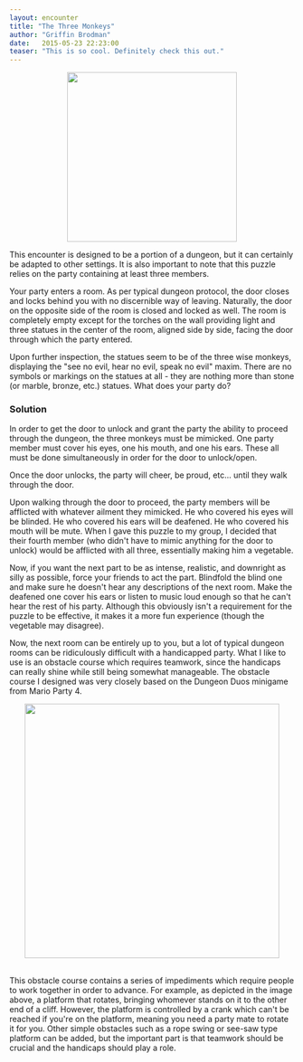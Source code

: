 ```yaml
---
layout: encounter
title: "The Three Monkeys"
author: "Griffin Brodman"
date:   2015-05-23 22:23:00
teaser: "This is so cool. Definitely check this out."
---
```


<img src="/assets/monkey.jpg" style="text-align:center; width:300px; display:block; margin-left:auto; margin-right: auto;">

This encounter is designed to be a portion of a dungeon, but it can certainly be adapted to other settings. It is also important to note that this puzzle relies on the party containing at least three members.

Your party enters a room. As per typical dungeon protocol, the door closes and locks behind you with no discernible way of leaving. Naturally, the door on the opposite side of the room is closed and locked as well. The room is completely empty except for the torches on the wall providing light and three statues in the center of the room, aligned side by side, facing the door through which the party entered. 

Upon further inspection, the statues seem to be of the three wise monkeys, displaying the \"see no evil, hear no evil, speak no evil\" maxim. There are no symbols or markings on the statues at all - they are nothing more than stone (or marble, bronze, etc.) statues. What does your party do?

### Solution

In order to get the door to unlock and grant the party the ability to proceed through the dungeon, the three monkeys must be mimicked. One party member must cover his eyes, one his mouth, and one his ears. These all must be done simultaneously in order for the door to unlock/open.

Once the door unlocks, the party will cheer, be proud, etc\... until they walk through the door.

Upon walking through the door to proceed, the party members will be afflicted with whatever ailment they mimicked. He who covered his eyes will be blinded. He who covered his ears will be deafened. He who covered his mouth will be mute. When I gave this puzzle to my group, I decided that their fourth member (who didn\'t have to mimic anything for the door to unlock) would be afflicted with all three, essentially making him a vegetable.

Now, if you want the next part to be as intense, realistic, and downright as silly as possible, force your friends to act the part. Blindfold the blind one and make sure he doesn\'t hear any descriptions of the next room. Make the deafened one cover his ears or listen to music loud enough so that he can\'t hear the rest of his party. Although this obviously isn\'t a requirement for the puzzle to be effective, it makes it a more fun experience (though the vegetable may disagree).

Now, the next room can be entirely up to you, but a lot of typical dungeon rooms can be ridiculously difficult with a handicapped party. What I like to use is an obstacle course which requires teamwork, since the handicaps can really shine while still being somewhat manageable. The obstacle course I designed was very closely based on the Dungeon Duos minigame from Mario Party 4.

<img src="/assets/mario.png" style="text-align:center; width:450px; display:block; margin-left:auto; margin-right: auto;"><br>

This obstacle course contains a series of impediments which require people to work together in order to advance. For example, as depicted in the image above, a platform that rotates, bringing whomever stands on it to the other end of a cliff. However, the platform is controlled by a crank which can\'t be reached if you\'re on the platform, meaning you need a party mate to rotate it for you. Other simple obstacles such as a rope swing or see-saw type platform can be added, but the important part is that teamwork should be crucial and the handicaps should play a role.